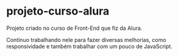 # projeto-curso-alura

Projeto criado no curso de Front-End que fiz da Alura. 

Continuo trabalhando nele para fazer diversas melhorias, como responsividade e também trabalhar com um pouco de JavaScript.
